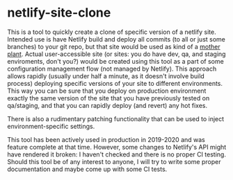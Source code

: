 # netlify-site-clone

This is a tool to quickly create a clone of specific version of a netlify site.
Intended use is have Netlify build and deploy all commits (to all or just some branches) to your git repo, but that site would be used as kind of a [mother plant](https://en.wikipedia.org/wiki/Mother_plant). Actual user-accessible site (or sites: you do have dev, qa, and staging enviroments, don't you?) would be created using this tool as a part of some configuration management flow (not managed by Netlify). This approach allows rapidly (usually under half a minute, as it doesn't involve build process) deploying specific versions of your site to different environments. This way you can be sure that you deploy on production environment exactly the same version of the site that you have previously tested on qa/staging, and that you can rapidly deploy (and revert) any hot fixes.

There is also a rudimentary patching functionality that can be used to inject environment-specific settings.

This tool has been actively used in production in 2019-2020 and was feature complete at that time. However, some changes to Netlify's API might have rendered it broken: I haven't checked and there is no proper CI testing.
Should this tool be of any interest to anyone, I will try to write some proper documentation and maybe come up with some CI tests.
